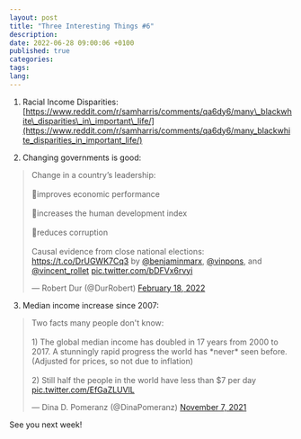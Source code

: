 ```yaml
---
layout: post
title: "Three Interesting Things #6"
description:
date: 2022-06-28 09:00:06 +0100
published: true
categories:
tags:
lang:
---
```

1. Racial Income Disparities: [https://www.reddit.com/r/samharris/comments/qa6dy6/many\_blackwhite\_disparities\_in\_important\_life/](https://www.reddit.com/r/samharris/comments/qa6dy6/many_blackwhite_disparities_in_important_life/)

2. Changing governments is good: 
<blockquote class="twitter-tweet"><p lang="en" dir="ltr">Change in a country’s leadership:<br><br>🔹improves economic performance<br><br>🔹increases the human development index<br><br>🔹reduces corruption<br><br>Causal evidence from close national elections: <a href="https://t.co/DrUGWK7Cq3">https://t.co/DrUGWK7Cq3</a> by <a href="https://twitter.com/benjaminmarx?ref_src=twsrc%5Etfw">@benjaminmarx</a>, <a href="https://twitter.com/VinPons?ref_src=twsrc%5Etfw">@vinpons</a>, and <a href="https://twitter.com/vincent_rollet?ref_src=twsrc%5Etfw">@vincent_rollet</a> <a href="https://t.co/bDFVx6rvyi">pic.twitter.com/bDFVx6rvyi</a></p>&mdash; Robert Dur (@DurRobert) <a href="https://twitter.com/DurRobert/status/1494694654733963268?ref_src=twsrc%5Etfw">February 18, 2022</a></blockquote> <script async src="https://platform.twitter.com/widgets.js" charset="utf-8"></script>

3. Median income increase since 2007: 

<blockquote class="twitter-tweet"><p lang="en" dir="ltr">Two facts many people don&#39;t know:<br><br>1) The global median income has doubled in 17 years from 2000 to 2017. A stunningly rapid progress the world has *never* seen before. (Adjusted for prices, so not due to inflation)<br><br>2) Still half the people in the world have less than $7 per day <a href="https://t.co/EfGaZLUVlL">pic.twitter.com/EfGaZLUVlL</a></p>&mdash; Dina D. Pomeranz (@DinaPomeranz) <a href="https://twitter.com/DinaPomeranz/status/1457278202020237313?ref_src=twsrc%5Etfw">November 7, 2021</a></blockquote> <script async src="https://platform.twitter.com/widgets.js" charset="utf-8"></script>

See you next week!

